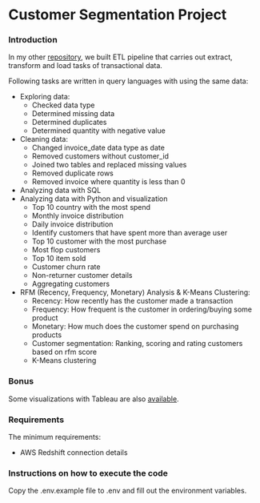 # Customer Segmentation Project

### Introduction
In my other [repository](https://github.com/bugcebayindir/etl-pipeline-docker.git), we built ETL pipeline that carries out extract, transform and load tasks of transactional data.

Following tasks are written in query languages with using the same data:

- Exploring data:
  - Checked data type
  - Determined missing data
  - Determined duplicates
  - Determined quantity with negative value
- Cleaning data:
  - Changed invoice_date data type as date
  - Removed customers without customer_id
  - Joined two tables and replaced missing values 
  - Removed duplicate rows
  - Removed invoice where quantity is less than 0
- Analyzing data with SQL
- Analyzing data with Python and visualization
  - Top 10 country with the most spend
  - Monthly invoice distribution
  - Daily invoice distribution
  - Identify customers that have spent more than average user
  - Top 10 customer with the most purchase
  - Most flop customers
  - Top 10 item sold
  - Customer churn rate
  - Non-returner customer details
  - Aggregating customers
- RFM (Recency, Frequency, Monetary) Analysis & K-Means Clustering:
  - Recency: How recently has the customer made a transaction
  - Frequency: How frequent is the customer in ordering/buying some product
  - Monetary: How much does the customer spend on purchasing products
  - Customer segmentation: Ranking, scoring and rating customers based on rfm score
  - K-Means clustering

### Bonus
Some visualizations with Tableau are also [available](https://public.tableau.com/app/profile/bugce.bayindir/viz/customer_segmentation_project/Sheet13).

### Requirements
The minimum requirements:

- AWS Redshift connection details


### Instructions on how to execute the code

Copy the .env.example file to .env and fill out the environment variables.